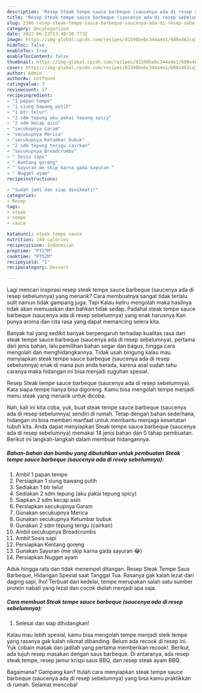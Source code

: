 ```yaml
---
description: "Resep Steak tempe sauce barbeque (saucenya ada di resep sebelumnya) yang Lezat Sekali, Buat Buka Puasa Bikin Ngiler"
title: "Resep Steak tempe sauce barbeque (saucenya ada di resep sebelumnya) yang Lezat Sekali, Buat Buka Puasa Bikin Ngiler"
slug: 2386-resep-steak-tempe-sauce-barbeque-saucenya-ada-di-resep-sebelumnya-yang-lezat-sekali-buat-buka-puasa-bikin-ngiler
category: Uncategorized
date: 2022-06-22T13:48:20.773Z
image: https://img-global.cpcdn.com/recipes/81598bebc344a4e1/680x482cq70/steak-tempe-sauce-barbeque-saucenya-ada-di-resep-sebelumnya-foto-resep-utama.jpg
hideToc: false
enableToc: true
enableTocContent: false
thumbnail: https://img-global.cpcdn.com/recipes/81598bebc344a4e1/680x482cq70/steak-tempe-sauce-barbeque-saucenya-ada-di-resep-sebelumnya-foto-resep-utama.jpg
cover: https://img-global.cpcdn.com/recipes/81598bebc344a4e1/680x482cq70/steak-tempe-sauce-barbeque-saucenya-ada-di-resep-sebelumnya-foto-resep-utama.jpg
author: Admin
authorAv: notfound
ratingvalue: 3
reviewcount: 17
recipeingredient:
- "1 papan tempe"
- "1 siung bawang putih"
- "1 btr telur"
- "2 sdm tepung aku pakai tepung spicy"
- "2 sdm kecap asin"
- "secukupnya Garam"
- "secukupnya Merica"
- "secukupnya Ketumbar bubuk"
- "2 sdm tepung terigu cairkan"
- "secukupnya Breadcrumbs"
- " Sosis sapi"
- " Kentang goreng"
- " Sayuran me skip karna gada sayuran "
- " Nugget ayam"
recipeinstructions:

- "Sudah jadi dan siap dinikmati!"
categories:
- Resep
tags:
- steak
- tempe
- sauce

katakunci: steak tempe sauce 
nutrition: 244 calories
recipecuisine: Indonesian
preptime: "PT27M"
cooktime: "PT52M"
recipeyield: "1"
recipecategory: Dessert

---
```



Lagi mencari inspirasi resep steak tempe sauce barbeque (saucenya ada di resep sebelumnya) yang menarik? Cara membuatnya sangat tidak terlalu sulit namun tidak gampang juga. Tapi Kalau keliru mengolah maka hasilnya tidak akan memuaskan dan bahkan tidak sedap. Padahal steak tempe sauce barbeque (saucenya ada di resep sebelumnya) yang enak harusnya Kan punya aroma dan cita rasa yang dapat memancing selera kita.


Banyak hal yang sedikit banyak berpengaruh terhadap kualitas rasa dari steak tempe sauce barbeque (saucenya ada di resep sebelumnya), pertama dari jenis bahan, lalu pemilihan bahan segar dan bagus, hingga cara mengolah dan menghidangkannya. Tidak usah bingung kalau mau menyiapkan steak tempe sauce barbeque (saucenya ada di resep sebelumnya) enak di mana pun anda berada, karena asal sudah tahu caranya maka hidangan ini bisa menjadi suguhan spesial.

Resep Steak tempe sauce barbeque (saucenya ada di resep sebelumnya). Kata siapa tempe hanya bisa digoreng. Kamu bisa mengolah tempe menjadi menu steak yang menarik untuk dicoba.


Nah, kali ini kita coba, yuk, buat steak tempe sauce barbeque (saucenya ada di resep sebelumnya) sendiri di rumah. Tetap dengan bahan sederhana, hidangan ini bisa memberi manfaat untuk membantu menjaga kesehatan tubuh kita. Anda dapat menyiapkan Steak tempe sauce barbeque (saucenya ada di resep sebelumnya) memakai 14 jenis bahan dan 0 tahap pembuatan. Berikut ini langkah-langkah dalam membuat hidangannya.

<!--inarticleads1-->

##### Bahan-bahan dan bumbu yang dibutuhkan untuk pembuatan Steak tempe sauce barbeque (saucenya ada di resep sebelumnya):

1. Ambil 1 papan tempe
1. Persiapkan 1 siung bawang putih
1. Sediakan 1 btr telur
1. Sediakan 2 sdm tepung (aku pakai tepung spicy)
1. Siapkan 2 sdm kecap asin
1. Persiapkan secukupnya Garam
1. Gunakan secukupnya Merica
1. Gunakan secukupnya Ketumbar bubuk
1. Gunakan 2 sdm tepung terigu (cairkan)
1. Ambil secukupnya Breadcrumbs
1. Ambil  Sosis sapi
1. Persiapkan  Kentang goreng
1. Gunakan  Sayuran (me skip karna gada sayuran 😂)
1. Persiapkan  Nugget ayam


Aduk hingga rata dan tidak menempel ditangan. Resep Steak Tempe Saus Barbeque, Hidangan Spesial saat Tanggal Tua. Rasanya gak kalah lezat dari daging sapi, lho! Terbuat dari kedelai, tempe merupakan salah satu sumber protein nabati yang lezat dan cocok diolah menjadi apa saja. 

<!--inarticleads2-->

##### Cara membuat Steak tempe sauce barbeque (saucenya ada di resep sebelumnya):


1. Selesai dan siap dihidangkan!

Kalau mau lebih spesial, kamu bisa mengolah tempe menjadi steik tempe yang rasanya gak kalah nikmat dibanding. Belum ada recook di resep ini. Yuk cobain masak dan jadilah yang pertama memberikan recook!. Berikut, ada tujuh resep masakan dengan saus barbeque. Di antaranya, ada resep steak tempe, resep jamur krispi saus BBQ, dan resep steak ayam BBQ. 

Bagaimana? Gampang kan? Itulah cara menyiapkan steak tempe sauce barbeque (saucenya ada di resep sebelumnya) yang bisa kamu praktikkan di rumah. Selamat mencoba!
